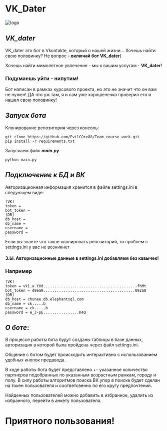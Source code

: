# VK_Dater

![logo](https://s09.stc.yc.kpcdn.net/share/i/4/2235353/wr-750.webp)

## _VK_dater_

VK_dater это бот в Vkontakte, который о нашей жизни...
Хочешь найти свою половинку? Не вопрос - **включай бот VK_dater**)

Хочешь найти мимолетное увлечение - мы к вашим услугам - **VK_dater**!

### Подумаешь уйти - **нипутим**!

Бот написан в рамках курсового проекта, но это не значит что он вам не нужен! ДА что уж там, я и сам уже хорошенечко проверил его и нашел свою половинку!

## _Запуск бота_

Клонирование репозитория через консоль:

```
git clone https://github.com/EvilCOre88/Team_course_work.git
pip install -r requirements.txt
```

Запускаем файл **_main.py_**

```
python main.py
```

## _Подключение к БД и ВК_

Авторизационная информация хранится в файле settings.ini в следующем виде:

```
[VK]
token = 
bot_token = 
[DB]
db_host = 
db_name = 
username = 
password = 
```

Если вы знаете что такое клонировать репозиторий, то проблем с settings.ini у вас не возникнет
#### З.Ы. Авторизационные данные в settings.ini добавляем без кавычек!
### Например
```
[VK]
token = vk1.a.Y8d.........................................-fhMt
bot_token = d9ea9.........................................092a8
[DB]
db_host = chunee.db.elephantsql.com
db_name = ck.....b
username = ck.....b
password = e_J-pE................K4Q
```

## _О боте_:

В процессе работы бота будут созданы таблицы в базе данных, авторизация в которой была пройдена через файл settings.ini.

Общение с ботом будет происходить интерактивно с использованием удобных кнопок предввода.

В ходе работы бота будет представлено +- указанное количество партнеров подобранных по указанным возрастным рамкам, городу и полу.
В силу работы алгоритмов поиска ВК упор в поиске будет сделан на токен пользователя и соответсвенно по его кругу предпочтений.

Найденных пользователей можно добавить в избранное, удалить из избранного, перейти в анкету пользователя.

# Приятного пользования!
